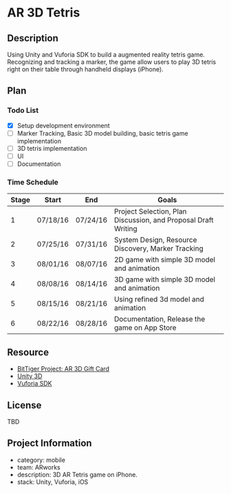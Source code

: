 # AR 3D Tetris

## Description
Using Unity and Vuforia SDK to build a augmented reality tetris game. Recognizing and tracking a marker, the game allow users to play 3D tetris right on their table through handheld displays (iPhone).

## Plan

### Todo List
- [x] Setup development environment
- [ ] Marker Tracking, Basic 3D model building, basic tetris game implementation
- [ ] 3D tetris implementation
- [ ] UI
- [ ] Documentation

### Time Schedule

| Stage | Start  | End | Goals |
| ------------- | ------------- | ------------- | ------------- |
| 1 | 07/18/16  | 07/24/16  | Project Selection, Plan Discussion, and Proposal Draft Writing |
| 2 | 07/25/16  | 07/31/16  | System Design, Resource Discovery, Marker Tracking  |
| 3 | 08/01/16  | 08/07/16  | 2D game with simple 3D model and animation  |
| 4 | 08/08/16  | 08/14/16  | 3D game with simple 3D model and animation  |
| 5 | 08/15/16  | 08/21/16  | Using refined 3d model and animation  |
| 6 | 08/22/16  | 08/28/16  | Documentation, Release the game on App Store  |

## Resource
- [BitTiger Project: AR 3D Gift Card](https://www.bittiger.io/videos/WgJ3wYzX5NGiDEkNi/pZZmpXCYiQ6c6ZRdm)
- [Unity 3D](http://unity3d.com/)
- [Vuforia SDK](http://www.vuforia.com/)

## License
TBD

## Project Information
- category: mobile
- team: ARworks
- description: 3D AR Tetris game on iPhone.
- stack: Unity, Vuforia, iOS

